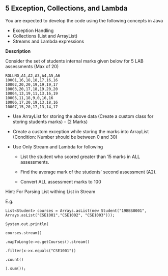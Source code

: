 ## 5 Exception, Collections, and Lambda 

You are expected to develop the code using the following concepts in Java  
-   Exception Handling  
-   Collections (List and ArrayList)
-   Streams and Lambda expressions  
    

**Description**

Consider the set of students internal marks given below for 5 LAB assessments (Max of 20)

    ROLLNO,A1,A2,A3,A4,A5,A6  
    10001,16,18,18,17,16,16  
    10002,20,20,19,19,19,17  
    10003,20,17,18,19,20,20  
    10004,13,19,11,13,16,19  
    10005,11,18,9,0,16,16  
    10006,17,20,19,13,18,16  
    10007,15,20,17,13,14,17

  
  

-   Use ArrayList for storing the above data (Create a custom class for storing students marks) - (2 Marks)  
    
-   Create a custom exception while storing the marks into ArrayList (Condition: Number should be between 0 and 30)
    
-   Use Only Stream and Lambda for following  
    -   List the student who scored greater than 15 marks in ALL assessments.
        
    -   Find the average mark of the students' second assessment (A2).  
        
    -   Convert ALL assessment marks to 100
        

Hint: For Parsing List withing List in Stream  

E.g.  

    List<Student> courses = Arrays.asList(new Student("19BBS0001", Arrays.asList("CSE1001","CSE1002", "CSE1003")));
    
    System.out.println(
    
    courses.stream()
    
    .mapToLong(e->e.getCourses().stream()
    
    .filter(x->x.equals("CSE1001"))
    
    .count()
    
    ).sum());
